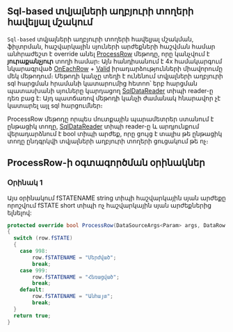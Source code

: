 ## Sql-based տվյալների աղբյուրի տողերի հավելյալ մշակում

`Sql-based` տվյալների աղբյուրի տողերի հավելյալ մշակման, ֆիլտրման, հաշվարկային սյուների արժեքների հաշվման համար անհրաժեշտ է override անել 
[ProcessRow](ds.md#processrow) մեթոդը, 
որը կանչվում է **յուրաքանչյուր** տողի համար։ Այն հանդիսանում է 4x համակարգում նկարագրված [OnEachRow](https://armsoft.github.io/as4x-docs/HTM/ProgrGuide/ScriptProcs/OnEachRow.html) + 
[Valid](https://armsoft.github.io/as4x-docs/HTM/ProgrGuide/ScriptProcs/Valid_Data.html) իրադարձությունների միավորումը մեկ մեթոդում։ Մեթոդի կանչը տեղի է
ունենում տվյալների աղբյուրի sql հարցման հրամանի կատարումից հետոո՝ երբ հարցման պատասխանի սյուները կարդացող [SqlDataReader](https://learn.microsoft.com/en-us/dotnet/api/microsoft.data.sqlclient.sqldatareader?view=sqlclient-dotnet-standard-5.2) տիպի reader-ը դեռ բաց է: Այդ պատճառով մեթոդի կանչի ժամանակ
հնարավոր չէ կատարել այլ sql հարցումներ։

ProcessRow մեթոդը որպես մուտքային պարամետրեր ստանում է ընթացիկ տողը, [SqlDataReader](https://learn.microsoft.com/en-us/dotnet/api/microsoft.data.sqlclient.sqldatareader?view=sqlclient-dotnet-standard-5.2) տիպի reader-ը և արդյունքում վերադարձնում է bool տիպի արժեք, որը ցույց է տալիս թե ընթացիկ տողը ընդգրկվի տվյալների աղբյուրի տողերի ցուցակում թե ոչ։

## ProcessRow-ի օգտագործման օրինակներ

### Օրինակ 1

Այս օրինակում fSTATENAME string տիպի հաշվարկային սյան արժեքը որոշվում fSTATE short տիպի ոչ հաշվարկային սյան արժեքներից ելնելով:

```c#
protected override bool ProcessRow(DataSourceArgs<Param> args, DataRow row, SqlDataReader reader)
{
  switch (row.fSTATE)
  {
    case 998:
        row.fSTATENAME = "Մերժված";
        break;
    case 999:
        row.fSTATENAME = "Հեռացված";
        break;
    default:
        row.fSTATENAME = "Անհայտ";
        break;
  }
  return true;
}
```
